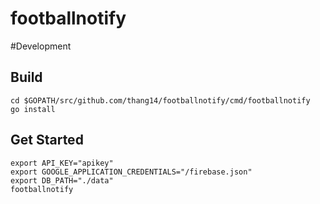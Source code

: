 # footballnotify

#Development

## Build 
```
cd $GOPATH/src/github.com/thang14/footballnotify/cmd/footballnotify
go install
```

## Get Started
```
export API_KEY="apikey"
export GOOGLE_APPLICATION_CREDENTIALS="/firebase.json"
export DB_PATH="./data"
footballnotify
```
